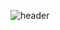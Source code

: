 ![header](https://capsule-render.vercel.app/api?type=waving&color=9DCEFF&height=230&section=header&text=Sohyeon's&fontColor=ffffff&descAlignY=51&descAlign=50)
  </a>
</p>
